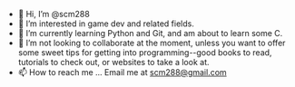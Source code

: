 - 👋 Hi, I’m @scm288
- 👀 I’m interested in game dev and related fields.
- 🌱 I’m currently learning Python and Git, and am about to learn some C.
- 💞️ I’m not looking to collaborate at the moment, unless you want to offer some sweet tips for getting into programming--good books to read, tutorials to check out, or websites to take a look at.
- 📫 How to reach me ...
Email me at scm288@gmail.com

<!---
scm288/scm288 is a ✨ special ✨ repository because its `README.md` (this file) appears on your GitHub profile.
You can click the Preview link to take a look at your changes.
--->
